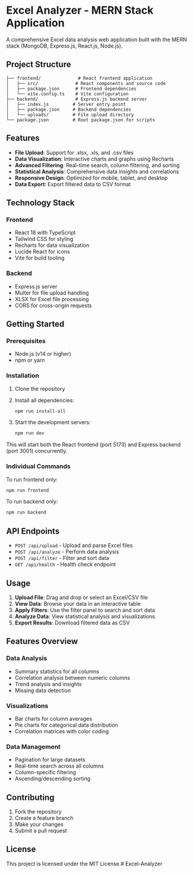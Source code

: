 # Excel Analyzer - MERN Stack Application

A comprehensive Excel data analysis web application built with the MERN stack (MongoDB, Express.js, React.js, Node.js).

## Project Structure

```
├── frontend/              # React frontend application
│   ├── src/              # React components and source code
│   ├── package.json      # Frontend dependencies
│   └── vite.config.ts    # Vite configuration
├── backend/              # Express.js backend server
│   ├── index.js         # Server entry point
│   ├── package.json     # Backend dependencies
│   └── uploads/         # File upload directory
└── package.json         # Root package.json for scripts
```

## Features

- **File Upload**: Support for .xlsx, .xls, and .csv files
- **Data Visualization**: Interactive charts and graphs using Recharts
- **Advanced Filtering**: Real-time search, column filtering, and sorting
- **Statistical Analysis**: Comprehensive data insights and correlations
- **Responsive Design**: Optimized for mobile, tablet, and desktop
- **Data Export**: Export filtered data to CSV format

## Technology Stack

### Frontend
- React 18 with TypeScript
- Tailwind CSS for styling
- Recharts for data visualization
- Lucide React for icons
- Vite for build tooling

### Backend
- Express.js server
- Multer for file upload handling
- XLSX for Excel file processing
- CORS for cross-origin requests

## Getting Started

### Prerequisites
- Node.js (v14 or higher)
- npm or yarn

### Installation

1. Clone the repository
2. Install all dependencies:
   ```bash
   npm run install-all
   ```

3. Start the development servers:
   ```bash
   npm run dev
   ```

This will start both the React frontend (port 5173) and Express backend (port 3001) concurrently.

### Individual Commands

To run frontend only:
```bash
npm run frontend
```

To run backend only:
```bash
npm run backend
```

## API Endpoints

- `POST /api/upload` - Upload and parse Excel files
- `POST /api/analyze` - Perform data analysis
- `POST /api/filter` - Filter and sort data
- `GET /api/health` - Health check endpoint

## Usage

1. **Upload File**: Drag and drop or select an Excel/CSV file
2. **View Data**: Browse your data in an interactive table
3. **Apply Filters**: Use the filter panel to search and sort data
4. **Analyze Data**: View statistical analysis and visualizations
5. **Export Results**: Download filtered data as CSV

## Features Overview

### Data Analysis
- Summary statistics for all columns
- Correlation analysis between numeric columns
- Trend analysis and insights
- Missing data detection

### Visualizations
- Bar charts for column averages
- Pie charts for categorical data distribution
- Correlation matrices with color coding

### Data Management
- Pagination for large datasets
- Real-time search across all columns
- Column-specific filtering
- Ascending/descending sorting

## Contributing

1. Fork the repository
2. Create a feature branch
3. Make your changes
4. Submit a pull request

## License

This project is licensed under the MIT License.# Excel-Analyzer

